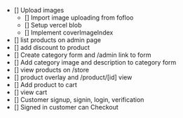 -  [] Upload images
   -  [] Import image uploading from fofloo
   -  [] Setup vercel blob
   -  [] Implement coverImageIndex
-  [] list products on admin page
-  [] add discount to product
-  [] Create category form and /admin link to form
-  [] Add category image and description to category form
-  [] view products on /store
-  [] product overlay and /product/[id] view
-  [] Add product to cart
-  [] view cart
-  [] Customer signup, signin, login, verification
-  [] Signed in customer can Checkout

